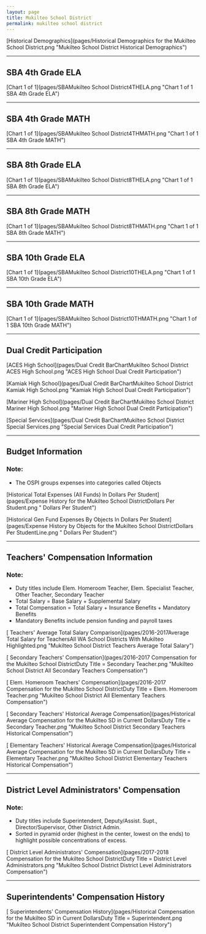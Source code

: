 ```yaml
---
layout: page
title: Mukilteo School District
permalink: mukilteo school district
---
```



[Historical Demographics](pages/Historical Demographics for the Mukilteo School District.png "Mukilteo School District Historical Demographics")

___

## SBA 4th Grade ELA

[Chart 1 of 1](pages/SBAMukilteo School District4THELA.png "Chart 1 of 1 SBA 4th Grade ELA")


___

## SBA 4th Grade MATH

[Chart 1 of 1](pages/SBAMukilteo School District4THMATH.png "Chart 1 of 1 SBA 4th Grade MATH")


___

## SBA 8th Grade ELA

[Chart 1 of 1](pages/SBAMukilteo School District8THELA.png "Chart 1 of 1 SBA 8th Grade ELA")


___

## SBA 8th Grade MATH

[Chart 1 of 1](pages/SBAMukilteo School District8THMATH.png "Chart 1 of 1 SBA 8th Grade MATH")


___

## SBA 10th Grade ELA

[Chart 1 of 1](pages/SBAMukilteo School District10THELA.png "Chart 1 of 1 SBA 10th Grade ELA")


___

## SBA 10th Grade MATH

[Chart 1 of 1](pages/SBAMukilteo School District10THMATH.png "Chart 1 of 1 SBA 10th Grade MATH")


___

## Dual Credit Participation

[ACES High School](pages/Dual Credit BarChartMukilteo School District ACES High School.png "ACES High School Dual Credit Participation")

[Kamiak High School](pages/Dual Credit BarChartMukilteo School District Kamiak High School.png "Kamiak High School Dual Credit Participation")

[Mariner High School](pages/Dual Credit BarChartMukilteo School District Mariner High School.png "Mariner High School Dual Credit Participation")

[Special Services](pages/Dual Credit BarChartMukilteo School District Special Services.png "Special Services Dual Credit Participation")


___

## Budget Information
### Note:
- The OSPI groups expenses into categories called Objects

[Historical Total Expenses (All Funds) In Dollars Per Student](pages/Expense History for the Mukilteo School DistrictDollars Per Student.png " Dollars Per Student")

[Historical Gen Fund Expenses By Objects In Dollars Per Student](pages/Expense History by Objects for the Mukilteo School DistrictDollars Per StudentLine.png " Dollars Per Student")


___

## Teachers' Compensation Information
### Note:
- Duty titles include Elem. Homeroom Teacher, Elem. Specialist Teacher, Other Teacher, Secondary Teacher
- Total Salary = Base Salary + Supplemental Salary
- Total Compensation = Total Salary + Insurance Benefits + Mandatory Benefits
- Mandatory Benefits include pension funding and payroll taxes

[ Teachers' Average Total Salary Comparison](pages/2016-2017Average Total Salary for TeachersAll WA School Districts With Mukilteo Highlighted.png "Mukilteo School District Teachers Average Total Salary")

[ Secondary Teachers' Compensation](pages/2016-2017 Compensation for the Mukilteo School DistrictDuty Title = Secondary Teacher.png "Mukilteo School District All Secondary Teachers Compensation")

[ Elem. Homeroom Teachers' Compensation](pages/2016-2017 Compensation for the Mukilteo School DistrictDuty Title = Elem. Homeroom Teacher.png "Mukilteo School District All Elementary Teachers Compensation")

[ Secondary Teachers' Historical Average Compensation](pages/Historical Average Compensation for the Mukilteo SD in Current DollarsDuty Title = Secondary Teacher.png "Mukilteo School District Secondary Teachers Historical Compensation")

[ Elementary Teachers' Historical Average Compensation](pages/Historical Average Compensation for the Mukilteo SD in Current DollarsDuty Title = Elementary Teacher.png "Mukilteo School District Elementary Teachers Historical Compensation")


___

## District Level Administrators' Compensation

### Note:
- Duty titles include Superintendent, Deputy/Assist. Supt., Director/Supervisor, Other District Admin.
- Sorted in pyramid order (highest in the center, lowest on the ends) to highlight possible concentrations of excess.

[ District Level Administrators' Compensation](pages/2017-2018 Compensation for the Mukilteo School DistrictDuty Title = District Level Administrators.png "Mukilteo School District District Level Administrators Compensation")


___

## Superintendents' Compensation History

[ Superintendents' Compensation History](pages/Historical Compensation for the Mukilteo SD in Current DollarsDuty Title = Superintendent.png "Mukilteo School District Superintendent Compensation History")

